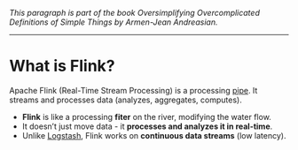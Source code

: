 _This paragraph is part of the book *Oversimplifying Overcomplicated Definitions of Simple Things* by Armen-Jean Andreasian._

---
# What is Flink?

Apache Flink (Real-Time Stream Processing) is a processing [pipe](../../Data/Pipe/Pipe.md). It streams and processes data (analyzes, aggregates, computes).

- **Flink** is like a processing **fiter** on the river, modifying the water flow.
- It doesn’t just move data - it **processes and analyzes it in real-time**.
- Unlike [Logstash](../Logstash/Logstash.md), Flink works on **continuous data streams** (low latency).